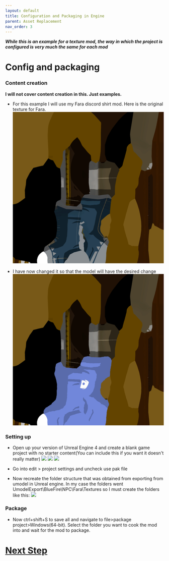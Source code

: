 ```yaml
---
layout: default
title: Configuration and Packaging in Engine
parent: Asset Replacement
nav_order: 3
---
```


***While this is an example for a texture mod, the way in which the project is configured is very much the same for each mod***

# Config and packaging

### Content creation
**I will not cover content creation in this. Just examples.**
- For this example I will use my Fara discord shirt mod. Here is the original texture for Fara.
![](Images/FaraTexture.png)

- I have now changed it so that the model will have the desired change
![](Images/Fara_Texture.png)

### Setting up
- Open up your version of Unreal Engine 4 and create a blank game project with no starter content(You can include this if you want it doesn't really matter)
![](Images/UE.PNG) ![](Images/UE2.PNG) ![](Images/UE3.PNG)

- Go into edit > project settings and uncheck use pak file

- Now recreate the folder structure that was obtained from exporting from umodel in Unreal engine. In my case the folders went UmodelExport\BlueFire\NPC\Fara\Textures so I must create the folders like this:
![](Images/UE4.PNG)

### Package
- Now ctrl+shift+S to save all and navigate to file>package project>Windows(64-bit). Select the folder you want to cook the mod into and wait for the mod to package.

# **[Next Step](https://github.com/bananaturtlesandwich/Blue-Fire-Modding-Guide/blob/main/Paking.md)**
